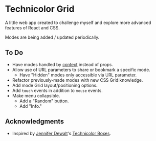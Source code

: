 # Technicolor Grid

A little web app created to challenge myself and explore more advanced features of React and CSS.

Modes are being added / updated periodically.

## To Do

- Have modes handled by [context](https://reactjs.org/docs/context.html) instead of props.
- Allow use of URL parameters to share or bookmark a specific mode.
    - Have "Hidden" modes only accessible via URL parameter.
- Refactor previously-made modes with new CSS Grid knowledge.
- Add mode Grid layout/positioning options.
- Add `touch` events in addition to `mouse` events.
- Make menu collapsible.
    - Add a "Random" button.
    - Add "Info."

## Acknowledgments

- Inspired by [Jennifer Dewalt](https://github.com/jendewalt)'s [Technicolor Boxes](https://jenniferdewalt.com/technicolor_boxes.html).
